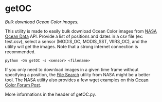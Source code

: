 getOC
=====

_Bulk download Ocean Color images._

This utility is made to easily bulk download Ocean Color images from [NASA Ocean Data](https://oceandata.sci.gsfc.nasa.gov/cgi/getfile/) API. Provide a list of positions and dates in a csv file (ex: test.csv), select a sensor (MODIS_OC, MODIS_SST, VIIRS_OC), and the utility will get the images. Note that a strong internet connection is recommended.

    python -Om getOC -s <sensor> <filename>

If you only need to download images in a given time frame without specifying a position, the [File Search](https://oceandata.sci.gsfc.nasa.gov/api/file_search) utility from NASA might be a better tool. The NASA utility also provides a few wget examples on this [Ocean Color Forum Post](https://oceancolor.gsfc.nasa.gov/forum/oceancolor/topic_show.pl?pid=12520).

More informations in the header of getOC.py.
